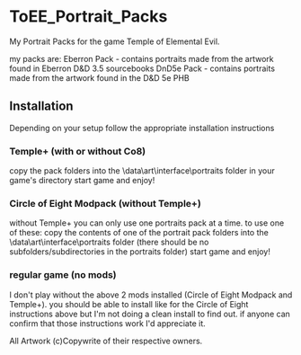 # ToEE_Portrait_Packs
My Portrait Packs for the game Temple of Elemental Evil.

my packs are:
Eberron Pack - contains portraits made from the artwork found in Eberron D&D 3.5 sourcebooks
DnD5e Pack - contains portraits made from the artwork found in the D&D 5e PHB

## Installation
Depending on your setup follow the appropriate installation instructions

### Temple+ (with or without Co8)
copy the pack folders into the \data\art\interface\portraits folder in your game's directory
start game and enjoy!

### Circle of Eight Modpack (without Temple+)
without Temple+ you can only use one portraits pack at a time.
to use one of these:
copy the contents of one of the portrait pack folders into the \data\art\interface\portraits folder
(there should be no subfolders/subdirectories in the portraits folder)
start game and enjoy!

### regular game (no mods)
I don't play without the above 2 mods installed (Circle of Eight Modpack and Temple+). you should be able to install like for the Circle of Eight instructions above but I'm not doing a clean install to find out. if anyone can confirm that those instructions work I'd appreciate it. 

All Artwork (c)Copywrite of their respective owners. 
